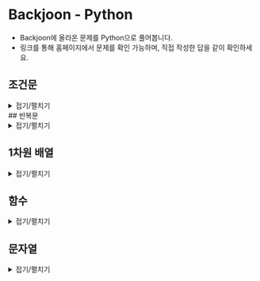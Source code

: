 # Backjoon - Python

- Backjoon에 올라온 문제를 Python으로 풀어봅니다.
- 링크를 통해 홈페이지에서 문제를 확인 가능하며, 직접 작성한 답을 같이 확인하세요.

## 조건문
<details>
<summary>접기/펼치기</summary>
<div markdown="1" style="padding-left:40px;">
1. <A href = "https://www.acmicpc.net/problem/1330" target = "blank" > 두 수 비교하기 </A>
▶<A href = "chap02/01두수비교하기.py" target = "blank" > 정답 </A><br>
2. <A href = "https://www.acmicpc.net/problem/9498" target = "blank" > 시험 성적 </A>
▶<A href = "https://www.acmicpc.net/problem/1330" target = "blank" > 정답 </A><br>
3. <A href = "https://www.acmicpc.net/problem/2753" target = "blank" > 윤년 </A>
▶<A href = "https://www.acmicpc.net/problem/1330" target = "blank" > 정답 </A><br>
4. <A href = "https://www.acmicpc.net/problem/14681" target = "blank" > 사분면 고르기 </A>
▶<A href = "https://www.acmicpc.net/problem/1330" target = "blank" > 정답 </A><br>
5. <A href = "https://www.acmicpc.net/problem/2884" target = "blank" > 알람 시계 </A>
▶<A href = "https://www.acmicpc.net/problem/1330" target = "blank" > 정답 </A><br>
6. <A href = "https://www.acmicpc.net/problem/2525" target = "blank" > 오븐 시계 </A>
▶<A href = "https://www.acmicpc.net/problem/1330" target = "blank" > 정답 </A><br>
7. <A href = "https://www.acmicpc.net/problem/2480" target = "blank" > 주사위 세개 </A>
▶<A href = "https://www.acmicpc.net/problem/1330" target = "blank" > 정답 </A><br>
</div>
</details>
## 반복문
<details>
<summary>접기/펼치기</summary>
<div markdown="1" style="padding-left:40px;">
1. <A href = "https://www.acmicpc.net/problem/2739" target = "blank" > 구구단 </A>
▶<A href = "https://www.acmicpc.net/problem/1330" target = "blank" > 정답 </A><br>
2. <A href = "https://www.acmicpc.net/problem/10950" target = "blank" > A+B - 3 </A>
▶<A href = "https://www.acmicpc.net/problem/1330" target = "blank" > 정답 </A><br>
3. <A href = "https://www.acmicpc.net/problem/8393" target = "blank" > 합 </A>
▶<A href = "https://www.acmicpc.net/problem/1330" target = "blank" > 정답 </A><br>
4. <A href = "https://www.acmicpc.net/problem/15552" target = "blank" > 빠른 A+B </A>
▶<A href = "https://www.acmicpc.net/problem/1330" target = "blank" > 정답 </A><br>
5. <A href = "https://www.acmicpc.net/problem/2741" target = "blank" > N 찍기 </A>
▶<A href = "https://www.acmicpc.net/problem/1330" target = "blank" > 정답 </A><br>
6. <A href = "https://www.acmicpc.net/problem/2742" target = "blank" > 기찍 N </A>
▶<A href = "https://www.acmicpc.net/problem/1330" target = "blank" > 정답 </A><br>
7. <A href = "https://www.acmicpc.net/problem/11021" target = "blank" > A+B - 7 </A>
▶<A href = "https://www.acmicpc.net/problem/1330" target = "blank" > 정답 </A><br>
8. <A href = "https://www.acmicpc.net/problem/11022" target = "blank" > A+B - 8 </A>
▶<A href = "https://www.acmicpc.net/problem/1330" target = "blank" > 정답 </A><br>
9. <A href = "https://www.acmicpc.net/problem/2438" target = "blank" > 별 찍기 - 1 </A>
▶<A href = "https://www.acmicpc.net/problem/1330" target = "blank" > 정답 </A><br>
10. <A href = "https://www.acmicpc.net/problem/2439" target = "blank" > 별 찍기 - 2 </A>
▶<A href = "https://www.acmicpc.net/problem/1330" target = "blank" > 정답 </A><br>
11. <A href = "https://www.acmicpc.net/problem/10871" target = "blank" > X보다 작은 수 </A>
▶<A href = "https://www.acmicpc.net/problem/1330" target = "blank" > 정답 </A><br>
12. <A href = "https://www.acmicpc.net/problem/10952" target = "blank" > A+B - 5 </A>
▶<A href = "https://www.acmicpc.net/problem/1330" target = "blank" > 정답 </A><br>
13. <A href = "https://www.acmicpc.net/problem/10951" target = "blank" > A+B - 4 </A>
▶<A href = "https://www.acmicpc.net/problem/1330" target = "blank" > 정답 </A><br>
14. <A href = "https://www.acmicpc.net/problem/1110" target = "blank" > 더하기 사이클 </A>
▶<A href = "https://www.acmicpc.net/problem/1330" target = "blank" > 정답 </A><br>
</div>
</details>

## 1차원 배열
<details>
<summary>접기/펼치기</summary>
<div markdown="1" style="padding-left:40px;">
1. <A href = "https://www.acmicpc.net/problem/10818" target = "blank" > 최소, 최대 </A>
▶<A href = "https://www.acmicpc.net/problem/1330" target = "blank" > 정답 </A><br>
2. <A href = "https://www.acmicpc.net/problem/2562" target = "blank" > 최댓값 </A>
▶<A href = "https://www.acmicpc.net/problem/1330" target = "blank" > 정답 </A><br>
3. <A href = "https://www.acmicpc.net/problem/2577" target = "blank" > 숫자의 개수 </A>
▶<A href = "https://www.acmicpc.net/problem/1330" target = "blank" > 정답 </A><br>
4. <A href = "https://www.acmicpc.net/problem/3052" target = "blank" > 나머지 </A>
▶<A href = "https://www.acmicpc.net/problem/1330" target = "blank" > 정답 </A><br>
5. <A href = "https://www.acmicpc.net/problem/1546" target = "blank" > 	평균 </A>
▶<A href = "https://www.acmicpc.net/problem/1330" target = "blank" > 정답 </A><br>
6. <A href = "https://www.acmicpc.net/problem/8958" target = "blank" > 	OX퀴즈 </A>
▶<A href = "https://www.acmicpc.net/problem/1330" target = "blank" > 정답 </A><br>
7. <A href = "https://www.acmicpc.net/problem/4344" target = "blank" > 평균은 넘겠지 </A>
▶<A href = "https://www.acmicpc.net/problem/1330" target = "blank" > 정답 </A><br>
</div>
</details>

## 함수
<details>
<summary>접기/펼치기</summary>
<div markdown="1" style="padding-left:40px;">
1. <A href = "https://www.acmicpc.net/problem/15596" target = "blank" > 정수 N개의 합 </A>
▶<A href = "https://www.acmicpc.net/problem/1330" target = "blank" > 정답 </A><br>
2. <A href = "https://www.acmicpc.net/problem/4673" target = "blank" > 셀프 넘버 </A>
▶<A href = "https://www.acmicpc.net/problem/1330" target = "blank" > 정답 </A><br>
3. <A href = "https://www.acmicpc.net/problem/1065" target = "blank" > 한수 </A>
▶<A href = "https://www.acmicpc.net/problem/1330" target = "blank" > 정답 </A><br>
</div>
</details>

## 문자열
<details>
<summary>접기/펼치기</summary>
<div markdown="1" style="padding-left:40px;">
1. <A href = "https://www.acmicpc.net/problem/11654" target = "blank" > 아스키 코드 </A>
▶<A href = "https://www.acmicpc.net/problem/1330" target = "blank" > 정답 </A><br>
2. <A href = "https://www.acmicpc.net/problem/11720" target = "blank" > 숫자의 합 </A>
▶<A href = "https://www.acmicpc.net/problem/1330" target = "blank" > 정답 </A><br>
3. <A href = "https://www.acmicpc.net/problem/10809" target = "blank" > 알파벳 찾기 </A>
▶<A href = "https://www.acmicpc.net/problem/1330" target = "blank" > 정답 </A><br>
4. <A href = "https://www.acmicpc.net/problem/2675" target = "blank" > 문자열 반복 </A>
▶<A href = "https://www.acmicpc.net/problem/1330" target = "blank" > 정답 </A><br>
5. <A href = "https://www.acmicpc.net/problem/1157" target = "blank" > 단어 공부 </A>
▶<A href = "https://www.acmicpc.net/problem/1330" target = "blank" > 정답 </A><br>
6. <A href = "https://www.acmicpc.net/problem/1152" target = "blank" > 단어의 개수 </A>
▶<A href = "https://www.acmicpc.net/problem/1330" target = "blank" > 정답 </A><br>
7. <A href = "https://www.acmicpc.net/problem/2908" target = "blank" > 상수</A>
▶<A href = "https://www.acmicpc.net/problem/1330" target = "blank" > 정답 </A><br>
8. <A href = "https://www.acmicpc.net/problem/5622" target = "blank" > 다이얼</A>
▶<A href = "https://www.acmicpc.net/problem/1330" target = "blank" > 정답 </A><br>
9. <A href = "https://www.acmicpc.net/problem/2941" target = "blank" > 크로아티아 알파벳 </A>
▶<A href = "https://www.acmicpc.net/problem/1330" target = "blank" > 정답 </A><br>
10. <A href = "https://www.acmicpc.net/problem/1316" target = "blank" > 그룹 단어 체커 </A>
▶<A href = "https://www.acmicpc.net/problem/1330" target = "blank" > 정답 </A><br>
</div>
</details>
